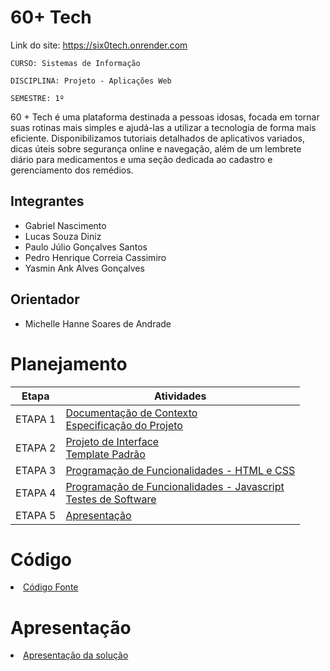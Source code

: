 # 60+ Tech
Link do site: https://six0tech.onrender.com

`CURSO: Sistemas de Informação`

`DISCIPLINA: Projeto - Aplicações Web`

`SEMESTRE: 1º`

60 + Tech é uma plataforma destinada a pessoas idosas, focada em tornar suas rotinas mais simples e ajudá-las a utilizar a tecnologia de forma mais eficiente. Disponibilizamos tutoriais detalhados de aplicativos variados, dicas úteis sobre segurança online e navegação, além de um lembrete diário para medicamentos e uma seção dedicada ao cadastro e gerenciamento dos remédios.

## Integrantes

* Gabriel Nascimento
* Lucas Souza Diniz
* Paulo Júlio Gonçalves Santos 
* Pedro Henrique Correia Cassimiro
* Yasmin Ank Alves Gonçalves


## Orientador

* Michelle Hanne Soares de Andrade

# Planejamento

| Etapa         | Atividades |
|  :----:   | ----------- |
| ETAPA 1         |[Documentação de Contexto](docs/context.md) <br> [Especificação do Projeto](docs/especification.md) |
| ETAPA 2         |[Projeto de Interface](docs/interface.md) <br> [Template Padrão](docs/template.md) |
| ETAPA 3         |[Programação de Funcionalidades - HTML e CSS](docs/development.md) |
| ETAPA 4        |[Programação de Funcionalidades - Javascript](docs/development.md) <br> [Testes de Software ](docs/tests.md) |
| ETAPA 5         | [Apresentação](presentation/README.md) |

# Código

<li><a href="src"> Código Fonte</a></li>

# Apresentação

<li><a href="presentation/README.md"> Apresentação da solução</a></li>
